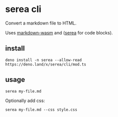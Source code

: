 # serea cli

Convert a markdown file to HTML.

Uses [markdown-wasm](https://github.com/rsms/markdown-wasm) and
([serea](https://github.com/idris-maps/serea) for code blocks).

## install

```
deno install -n serea --allow-read https://deno.land/x/serea/cli/mod.ts
```

## usage

```
serea my-file.md
```

Optionally add css:

```
serea my-file.md --css style.css
```
